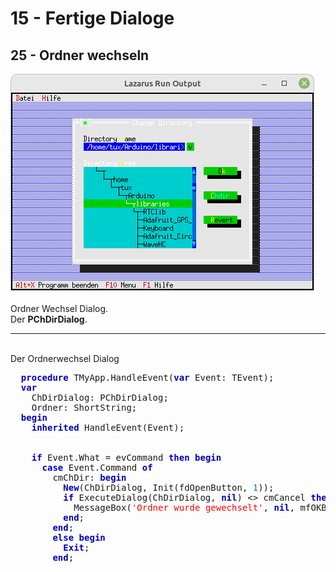 # 15 - Fertige Dialoge
## 25 - Ordner wechseln
<img src="image.png" alt="Selfhtml"><br><br>
Ordner Wechsel Dialog.<br>
Der <b>PChDirDialog</b>.<br>
<hr><br>
Der Ordnerwechsel Dialog<br>
<pre><code=pascal>  <b><font color="0000BB">procedure</font></b> TMyApp.HandleEvent(<b><font color="0000BB">var</font></b> Event: TEvent);
  <b><font color="0000BB">var</font></b>
    ChDirDialog: PChDirDialog;
    Ordner: ShortString;
  <b><font color="0000BB">begin</font></b>
    <b><font color="0000BB">inherited</font></b> HandleEvent(Event);
<br>
    <b><font color="0000BB">if</font></b> Event.What = evCommand <b><font color="0000BB">then</font></b> <b><font color="0000BB">begin</font></b>
      <b><font color="0000BB">case</font></b> Event.Command <b><font color="0000BB">of</font></b>
        cmChDir: <b><font color="0000BB">begin</font></b>
          <b><font color="0000BB">New</font></b>(ChDirDialog, Init(fdOpenButton, <font color="#0077BB">1</font>));
          <b><font color="0000BB">if</font></b> ExecuteDialog(ChDirDialog, <b><font color="0000BB">nil</font></b>) <> cmCancel <b><font color="0000BB">then</font></b> <b><font color="0000BB">begin</font></b>
            MessageBox(<font color="#FF0000">'Ordner wurde gewechselt'</font>, <b><font color="0000BB">nil</font></b>, mfOKButton);
          <b><font color="0000BB">end</font></b>;
        <b><font color="0000BB">end</font></b>;
        <b><font color="0000BB">else</font></b> <b><font color="0000BB">begin</font></b>
          <b><font color="0000BB">Exit</font></b>;
        <b><font color="0000BB">end</font></b>;</code></pre>
<br>
